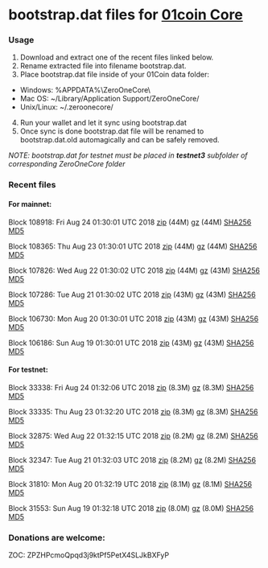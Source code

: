 # bootstrap.dat files for [01coin Core](https://01coin.io)

### Usage

1. Download and extract one of the recent files linked below.
2. Rename extracted file into filename bootstrap.dat.
3. Place bootstrap.dat file inside of your 01Coin data folder:
 - Windows: %APPDATA%\ZeroOneCore\
 - Mac OS: ~/Library/Application Support/ZeroOneCore/
 - Unix/Linux: ~/.zeroonecore/
4. Run your wallet and let it sync using bootstrap.dat
5. Once sync is done bootstrap.dat file will be renamed to bootstrap.dat.old automagically and can be safely removed.

_NOTE: bootstrap.dat for testnet must be placed in **testnet3** subfolder of corresponding ZeroOneCore folder_

### Recent files

#### For mainnet:

Block 108918: Fri Aug 24 01:30:01 UTC 2018 [zip](https://files.01coin.io/mainnet/2018-08-24/bootstrap.dat.zip) (44M) [gz](https://files.01coin.io/mainnet/2018-08-24/bootstrap.dat.tar.gz) (44M) [SHA256](https://files.01coin.io/mainnet/2018-08-24/sha256.txt) [MD5](https://files.01coin.io/mainnet/2018-08-24/md5.txt)

Block 108365: Thu Aug 23 01:30:01 UTC 2018 [zip](https://files.01coin.io/mainnet/2018-08-23/bootstrap.dat.zip) (44M) [gz](https://files.01coin.io/mainnet/2018-08-23/bootstrap.dat.tar.gz) (44M) [SHA256](https://files.01coin.io/mainnet/2018-08-23/sha256.txt) [MD5](https://files.01coin.io/mainnet/2018-08-23/md5.txt)

Block 107826: Wed Aug 22 01:30:02 UTC 2018 [zip](https://files.01coin.io/mainnet/2018-08-22/bootstrap.dat.zip) (44M) [gz](https://files.01coin.io/mainnet/2018-08-22/bootstrap.dat.tar.gz) (43M) [SHA256](https://files.01coin.io/mainnet/2018-08-22/sha256.txt) [MD5](https://files.01coin.io/mainnet/2018-08-22/md5.txt)

Block 107286: Tue Aug 21 01:30:02 UTC 2018 [zip](https://files.01coin.io/mainnet/2018-08-21/bootstrap.dat.zip) (43M) [gz](https://files.01coin.io/mainnet/2018-08-21/bootstrap.dat.tar.gz) (43M) [SHA256](https://files.01coin.io/mainnet/2018-08-21/sha256.txt) [MD5](https://files.01coin.io/mainnet/2018-08-21/md5.txt)

Block 106730: Mon Aug 20 01:30:01 UTC 2018 [zip](https://files.01coin.io/mainnet/2018-08-20/bootstrap.dat.zip) (43M) [gz](https://files.01coin.io/mainnet/2018-08-20/bootstrap.dat.tar.gz) (43M) [SHA256](https://files.01coin.io/mainnet/2018-08-20/sha256.txt) [MD5](https://files.01coin.io/mainnet/2018-08-20/md5.txt)

Block 106186: Sun Aug 19 01:30:01 UTC 2018 [zip](https://files.01coin.io/mainnet/2018-08-19/bootstrap.dat.zip) (43M) [gz](https://files.01coin.io/mainnet/2018-08-19/bootstrap.dat.tar.gz) (43M) [SHA256](https://files.01coin.io/mainnet/2018-08-19/sha256.txt) [MD5](https://files.01coin.io/mainnet/2018-08-19/md5.txt)


#### For testnet:

Block 33338: Fri Aug 24 01:32:06 UTC 2018 [zip](https://files.01coin.io/testnet/2018-08-24/bootstrap.dat.zip) (8.3M) [gz](https://files.01coin.io/testnet/2018-08-24/bootstrap.dat.tar.gz) (8.3M) [SHA256](https://files.01coin.io/testnet/2018-08-24/sha256.txt) [MD5](https://files.01coin.io/testnet/2018-08-24/md5.txt)

Block 33335: Thu Aug 23 01:32:20 UTC 2018 [zip](https://files.01coin.io/testnet/2018-08-23/bootstrap.dat.zip) (8.3M) [gz](https://files.01coin.io/testnet/2018-08-23/bootstrap.dat.tar.gz) (8.3M) [SHA256](https://files.01coin.io/testnet/2018-08-23/sha256.txt) [MD5](https://files.01coin.io/testnet/2018-08-23/md5.txt)

Block 32875: Wed Aug 22 01:32:15 UTC 2018 [zip](https://files.01coin.io/testnet/2018-08-22/bootstrap.dat.zip) (8.2M) [gz](https://files.01coin.io/testnet/2018-08-22/bootstrap.dat.tar.gz) (8.2M) [SHA256](https://files.01coin.io/testnet/2018-08-22/sha256.txt) [MD5](https://files.01coin.io/testnet/2018-08-22/md5.txt)

Block 32347: Tue Aug 21 01:32:03 UTC 2018 [zip](https://files.01coin.io/testnet/2018-08-21/bootstrap.dat.zip) (8.2M) [gz](https://files.01coin.io/testnet/2018-08-21/bootstrap.dat.tar.gz) (8.2M) [SHA256](https://files.01coin.io/testnet/2018-08-21/sha256.txt) [MD5](https://files.01coin.io/testnet/2018-08-21/md5.txt)

Block 31810: Mon Aug 20 01:32:19 UTC 2018 [zip](https://files.01coin.io/testnet/2018-08-20/bootstrap.dat.zip) (8.1M) [gz](https://files.01coin.io/testnet/2018-08-20/bootstrap.dat.tar.gz) (8.1M) [SHA256](https://files.01coin.io/testnet/2018-08-20/sha256.txt) [MD5](https://files.01coin.io/testnet/2018-08-20/md5.txt)

Block 31553: Sun Aug 19 01:32:18 UTC 2018 [zip](https://files.01coin.io/testnet/2018-08-19/bootstrap.dat.zip) (8.0M) [gz](https://files.01coin.io/testnet/2018-08-19/bootstrap.dat.tar.gz) (8.0M) [SHA256](https://files.01coin.io/testnet/2018-08-19/sha256.txt) [MD5](https://files.01coin.io/testnet/2018-08-19/md5.txt)


### Donations are welcome:

ZOC: ZPZHPcmoQpqd3j9ktPf5PetX4SLJkBXFyP
